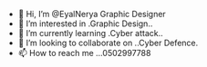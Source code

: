 - 👋 Hi, I’m @EyalNerya Graphic Designer  
- 👀 I’m interested in .Graphic Design..
- 🌱 I’m currently learning .Cyber attack..
- 💞️ I’m looking to collaborate on ..Cyber Defence.
- 📫 How to reach me ...0502997788

<!---
EyalNerya/EyalNerya is a ✨ special ✨ repository because its `README.md` (this file) appears on your GitHub profile.
You can click the Preview link to take a look at your changes.
--->
